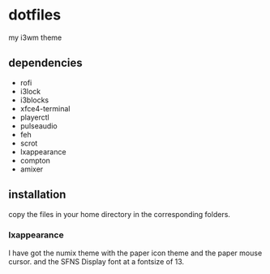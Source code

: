 # dotfiles
my i3wm theme

## dependencies
* rofi
* i3lock
* i3blocks
* xfce4-terminal
* playerctl
* pulseaudio
* feh
* scrot
* lxappearance
* compton
* amixer

## installation
copy the files in your home directory in the corresponding folders.

### lxappearance
I have got the numix theme with the paper icon theme and the paper mouse cursor. and the SFNS Display font at a fontsize of 13.
